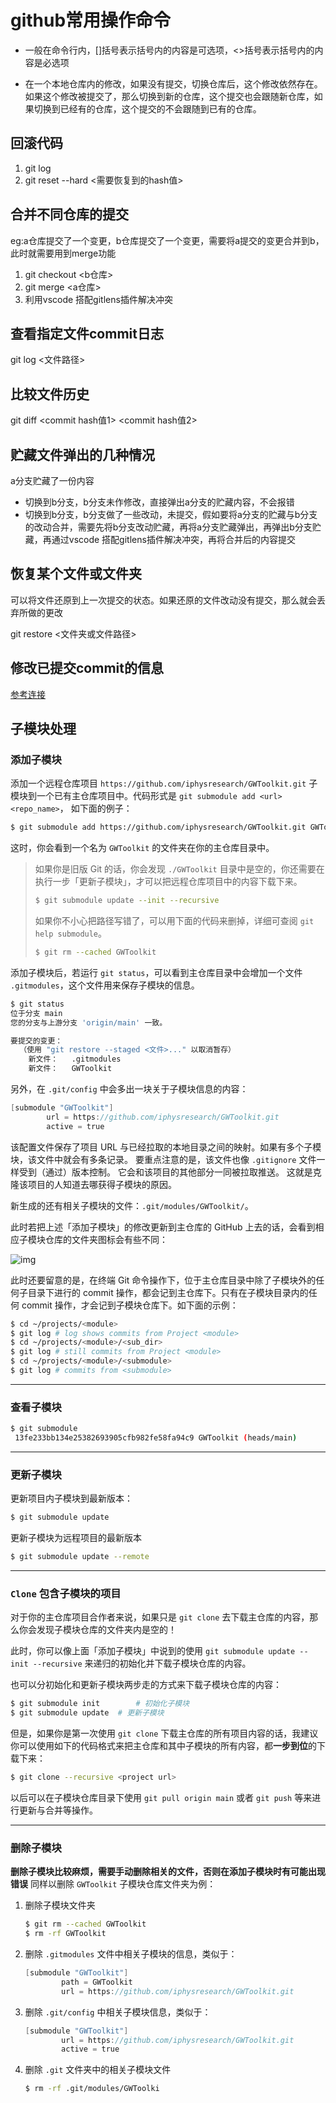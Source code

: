 # github常用操作命令

- 一般在命令行内，[]括号表示括号内的内容是可选项，<>括号表示括号内的内容是必选项

- 在一个本地仓库内的修改，如果没有提交，切换仓库后，这个修改依然存在。如果这个修改被提交了，那么切换到新的仓库，这个提交也会跟随新仓库，如果切换到已经有的仓库，这个提交的不会跟随到已有的仓库。

## 回滚代码

1. git log
2. git reset --hard <需要恢复到的hash值>

## 合并不同仓库的提交

eg:a仓库提交了一个变更，b仓库提交了一个变更，需要将a提交的变更合并到b，此时就需要用到merge功能

1. git checkout <b仓库>
2. git merge <a仓库>
3. 利用vscode 搭配gitlens插件解决冲突

## 查看指定文件commit日志

git log <文件路径>

## 比较文件历史

git diff <commit hash值1> <commit hash值2>

## 贮藏文件弹出的几种情况

a分支贮藏了一份内容

- 切换到b分支，b分支未作修改，直接弹出a分支的贮藏内容，不会报错
- 切换到b分支，b分支做了一些改动，未提交，假如要将a分支的贮藏与b分支的改动合并，需要先将b分支改动贮藏，再将a分支贮藏弹出，再弹出b分支贮藏，再通过vscode 搭配gitlens插件解决冲突，再将合并后的内容提交

## 恢复某个文件或文件夹

可以将文件还原到上一次提交的状态。如果还原的文件改动没有提交，那么就会丢弃所做的更改

git restore <文件夹或文件路径>

## 修改已提交commit的信息

[参考连接](https://cloud.tencent.com/developer/article/1730774)

## 子模块处理

### 添加子模块

添加一个远程仓库项目 `https://github.com/iphysresearch/GWToolkit.git` 子模块到一个已有主仓库项目中。代码形式是 `git submodule add <url> <repo_name>`， 如下面的例子：

```bash
$ git submodule add https://github.com/iphysresearch/GWToolkit.git GWToolkit
```

这时，你会看到一个名为 `GWToolkit` 的文件夹在你的主仓库目录中。

> 如果你是旧版 Git 的话，你会发现 `./GWToolkit` 目录中是空的，你还需要在执行一步「更新子模块」，才可以把远程仓库项目中的内容下载下来。
>
> ```bash
> $ git submodule update --init --recursive
> ```
>
> 如果你不小心把路径写错了，可以用下面的代码来删掉，详细可查阅 `git help submodule`。
>
> ```bash
> $ git rm --cached GWToolkit
> ```

添加子模块后，若运行 `git status`，可以看到主仓库目录中会增加一个文件 `.gitmodules`，这个文件用来保存子模块的信息。

```bash
$ git status
位于分支 main
您的分支与上游分支 'origin/main' 一致。

要提交的变更：
  （使用 "git restore --staged <文件>..." 以取消暂存）
	新文件：   .gitmodules
	新文件：   GWToolkit
```

另外，在 `.git/config` 中会多出一块关于子模块信息的内容：

```v
[submodule "GWToolkit"]
        url = https://github.com/iphysresearch/GWToolkit.git
        active = true
```

该配置文件保存了项目 URL 与已经拉取的本地目录之间的映射。如果有多个子模块，该文件中就会有多条记录。 要重点注意的是，该文件也像 `.gitignore` 文件一样受到（通过）版本控制。 它会和该项目的其他部分一同被拉取推送。 这就是克隆该项目的人知道去哪获得子模块的原因。

新生成的还有相关子模块的文件：`.git/modules/GWToolkit/`。

此时若把上述「添加子模块」的修改更新到主仓库的 GitHub 上去的话，会看到相应子模块仓库的文件夹图标会有些不同：



![img](https://vip2.loli.io/2021/08/28/ktpsTaGFljSKfOc.png)



此时还要留意的是，在终端 Git 命令操作下，位于主仓库目录中除了子模块外的任何子目录下进行的 commit 操作，都会记到主仓库下。只有在子模块目录内的任何 commit 操作，才会记到子模块仓库下。如下面的示例：

```bash
$ cd ~/projects/<module>
$ git log # log shows commits from Project <module>
$ cd ~/projects/<module>/<sub_dir>
$ git log # still commits from Project <module>
$ cd ~/projects/<module>/<submodule>
$ git log # commits from <submodule>
```

------

### 查看子模块

```bash
$ git submodule
 13fe233bb134e25382693905cfb982fe58fa94c9 GWToolkit (heads/main)
```

------

### 更新子模块

更新项目内子模块到最新版本：

```bash
$ git submodule update
```

更新子模块为远程项目的最新版本

```bash
$ git submodule update --remote
```

------

### `Clone` 包含子模块的项目

对于你的主仓库项目合作者来说，如果只是 `git clone` 去下载主仓库的内容，那么你会发现子模块仓库的文件夹内是空的！

此时，你可以像上面「添加子模块」中说到的使用 `git submodule update --init --recursive` 来递归的初始化并下载子模块仓库的内容。

也可以分初始化和更新子模块两步走的方式来下载子模块仓库的内容：

```bash
$ git submodule init		# 初始化子模块
$ git submodule update	# 更新子模块
```

但是，如果你是第一次使用 `git clone` 下载主仓库的所有项目内容的话，我建议你可以使用如下的代码格式来把主仓库和其中子模块的所有内容，都**一步到位**的下载下来：

```bash
$ git clone --recursive <project url>
```

以后可以在子模块仓库目录下使用 `git pull origin main` 或者 `git push` 等来进行更新与合并等操作。

------

### 删除子模块

**删除子模块比较麻烦，需要手动删除相关的文件，否则在添加子模块时有可能出现错误** 同样以删除 `GWToolkit` 子模块仓库文件夹为例：

1. 删除子模块文件夹

   ```bash
   $ git rm --cached GWToolkit
   $ rm -rf GWToolkit
   ```

2. 删除 `.gitmodules` 文件中相关子模块的信息，类似于：

   ```v
   [submodule "GWToolkit"]
           path = GWToolkit
           url = https://github.com/iphysresearch/GWToolkit.git
   ```

3. 删除 `.git/config` 中相关子模块信息，类似于：

   ```v
   [submodule "GWToolkit"]
           url = https://github.com/iphysresearch/GWToolkit.git
           active = true
   ```

4. 删除 `.git` 文件夹中的相关子模块文件

   ```bash
   $ rm -rf .git/modules/GWToolki
   ```
